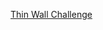 ---
layout: post
wordpress_id: 1398
wordpress_url: http://noesbueno.com/archives/1398
date: '2012-01-05 18:29:28 -0600'
date_gmt: '2012-01-05 23:29:28 -0600'
body: |
  <p><a href="http://thedailywh.at/2012/01/04/lights-out-243/">Thin Wall Challenge</a></p>
---